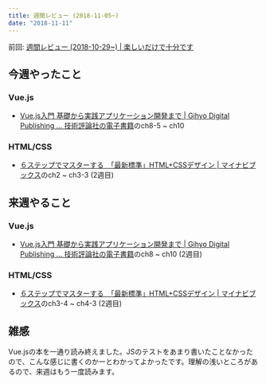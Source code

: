 ```yaml
---
title: 週間レビュー (2018-11-05~)
date: "2018-11-11"
---
```


前回: [週間レビュー (2018-10-29~) | 楽しいだけで十分です](https://yinm.info/20181104/)

## 今週やったこと

### Vue.js
- [Vue.js入門 基礎から実践アプリケーション開発まで | Gihyo Digital Publishing … 技術評論社の電子書籍](https://gihyo.jp/dp/ebook/2018/978-4-297-10092-6)のch8-5 ~ ch10

### HTML/CSS
- [６ステップでマスターする　「最新標準」HTML+CSSデザイン | マイナビブックス](https://book.mynavi.jp/supportsite/detail/9784839960223.html)のch2 ~ ch3-3 (2週目)

## 来週やること

### Vue.js
- [Vue.js入門 基礎から実践アプリケーション開発まで | Gihyo Digital Publishing … 技術評論社の電子書籍](https://gihyo.jp/dp/ebook/2018/978-4-297-10092-6)のch8 ~ ch10 (2週目)

### HTML/CSS
- [６ステップでマスターする　「最新標準」HTML+CSSデザイン | マイナビブックス](https://book.mynavi.jp/supportsite/detail/9784839960223.html)のch3-4 ~ ch4-3 (2週目)

## 雑感

Vue.jsの本を一通り読み終えました。JSのテストをあまり書いたことなかったので、こんな感じに書くのかーとわかってよかったです。理解の浅いところがあるので、来週はもう一度読みます。

